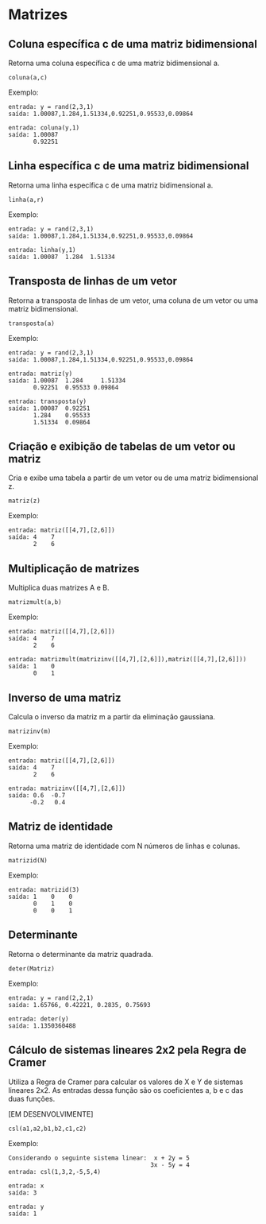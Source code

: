 # Matrizes

## Coluna específica c de uma matriz bidimensional
Retorna uma coluna específica c de uma matriz bidimensional a.
```
coluna(a,c)
```
Exemplo:
```
entrada: y = rand(2,3,1)
saída: 1.00087,1.284,1.51334,0.92251,0.95533,0.09864

entrada: coluna(y,1)
saída: 1.00087
       0.92251
```
## Linha específica c de uma matriz bidimensional 
Retorna uma linha específica c de uma matriz bidimensional a.
```
linha(a,r)
```
Exemplo:
```
entrada: y = rand(2,3,1)
saída: 1.00087,1.284,1.51334,0.92251,0.95533,0.09864

entrada: linha(y,1)
saída: 1.00087	1.284  1.51334
```

## Transposta de linhas de um vetor
Retorna a transposta de linhas de um vetor, uma coluna de um vetor ou uma matriz bidimensional. 
```
transposta(a)
```
Exemplo:
```
entrada: y = rand(2,3,1)
saída: 1.00087,1.284,1.51334,0.92251,0.95533,0.09864

entrada: matriz(y)
saída: 1.00087	1.284	  1.51334
       0.92251	0.95533	0.09864

entrada: transposta(y)
saída: 1.00087	0.92251
       1.284	0.95533
       1.51334	0.09864
```

## Criação e exibição de tabelas de um vetor ou matriz 
Cria e exibe uma tabela a partir de um vetor ou de uma matriz bidimensional z.
```
matriz(z)
```
Exemplo:
```
entrada: matriz([[4,7],[2,6]])
saída: 4	7
       2	6
```
## Multiplicação de matrizes
Multiplica duas matrizes A e B.
```
matrizmult(a,b)
```
Exemplo:
```
entrada: matriz([[4,7],[2,6]])
saída: 4	7
       2	6

entrada: matrizmult(matrizinv([[4,7],[2,6]]),matriz([[4,7],[2,6]]))
saída: 1	0
       0	1
```

## Inverso de uma matriz
Calcula o inverso da matriz m a partir da eliminação gaussiana.
```
matrizinv(m)
``` 
Exemplo:
```
entrada: matriz([[4,7],[2,6]])
saída: 4	7
       2	6

entrada: matrizinv([[4,7],[2,6]])
saída: 0.6	-0.7
      -0.2	 0.4
```

## Matriz de identidade 
Retorna uma matriz de identidade com N números de linhas e colunas. 
```
matrizid(N)
```
Exemplo:
```
entrada: matrizid(3)
saída: 1	0	 0
       0	1	 0
       0	0	 1
```

## Determinante
Retorna o determinante da matriz quadrada.
```
deter(Matriz)
```
Exemplo:
```
entrada: y = rand(2,2,1)
saída: 1.65766, 0.42221, 0.2835, 0.75693

entrada: deter(y)
saída: 1.1350360488
```
## Cálculo de sistemas lineares 2x2 pela Regra de Cramer 
Utiliza a Regra de Cramer para calcular os valores de X e Y de sistemas lineares 2x2. As entradas dessa função são os coeficientes a, b e c das duas funções.

[EM DESENVOLVIMENTE]

```
csl(a1,a2,b1,b2,c1,c2)
```
Exemplo:
```
Considerando o seguinte sistema linear:  x + 2y = 5
                                        3x - 5y = 4
entrada: csl(1,3,2,-5,5,4)

entrada: x
saída: 3

entrada: y
saída: 1
```